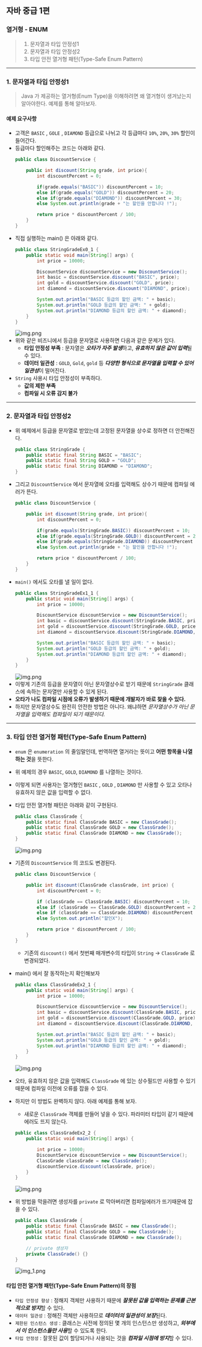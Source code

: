 ## 자바 중급 1편

### 열거형 - ENUM 
> 1. 문자열과 타입 안정성1
> 2. 문자열과 타입 안정성2
> 3. 타입 안전 열거형 패턴(Type-Safe Enum Pattern)
---
### 1. 문자열과 타입 안정성1
> Java 가 제공하는 열거형(Enum Type)을 이해하려면 왜 열거형이 생겨났는지 알아야한다. 예제를 통해 알아보자.
#### 예제 요구사항
- 고객은 `BASIC` , `GOLE` , `DIAMOND` 등급으로 나뉘고 각 등급마다 `10%`, `20%`, `30%` 할인이 들어간다.
- 등급마다 할인해주는 코드는 아래와 같다.
    ```java
    public class DiscountService {
    
        public int discount(String grade, int price){
            int discountPercent = 0;
    
            if(grade.equals("BASIC")) discountPercent = 10;
            else if(grade.equals("GOLD")) discountPercent = 20;
            else if(grade.equals("DIAMOND")) discountPercent = 30;
            else System.out.println(grade + "는 할인을 안합니다 !");
    
            return price * discountPercent / 100;
        }
    }
    ```
- 직접 실행하는 main() 은 아래와 같다.
    ```java
    public class StringGradeEx0_1 {
        public static void main(String[] args) {
            int price = 10000;
    
            DiscountService discountService = new DiscountService();
            int basic = discountService.discount("BASIC", price);
            int gold = discountService.discount("GOLD", price);
            int diamond = discountService.discount("DIAMOND", price);
    
            System.out.println("BASIC 등급의 할인 금액: " + basic);
            System.out.println("GOLD 등급의 할인 금액: " + gold);
            System.out.println("DIAMOND 등급의 할인 금액: " + diamond);
        }
    }
    ```
  ![img.png](../resources/images/chap05/img01.png)
- 위와 같은 비즈니에서 등급을 문자열로 사용하면 다음과 같은 문제가 있다.
  - **타입 안정성 부족** : 문자열은 ***오타가 자주 발생***하고, ***유효하지 않은 값이 입력***될 수 있다.
  - **데이터 일관성** : `GOLD`, `Gold`, `gold` 등 ***다양한 형식으로 문자열을 입력할 수 있어 일관성***이 떨어진다.
- `String` 사용시 타입 안정성이 부족하다.
  - **값의 제한 부족**
  - **컴파일 시 오류 감지 불가**
---
### 2. 문자열과 타입 안정성2
- 위 예제에서 등급을 문자열로 받았는데 고정된 문자열을 상수로 정하면 더 안전해진다.
    ```java
    public class StringGrade {
        public static final String BASIC = "BASIC";
        public static final String GOLD = "GOLD";
        public static final String DIAMOND = "DIAMOND";
    }
    ```
- 그리고 `DiscountService` 에서 문자열에 오타를 입력해도 상수기 때문에 컴파일 에러가 뜬다.
    ```java
    public class DiscountService {
    
        public int discount(String grade, int price){
            int discountPercent = 0;
    
            if(grade.equals(StringGrade.BASIC)) discountPercent = 10;
            else if(grade.equals(StringGrade.GOLD)) discountPercent = 20;
            else if(grade.equals(StringGrade.DIAMOND)) discountPercent = 30;
            else System.out.println(grade + "는 할인을 안합니다 !");
    
            return price * discountPercent / 100;
        }
    }
    ```
- `main()` 에서도 오타를 낼 일이 없다.
  ```java
  public class StringGradeEx1_1 {
      public static void main(String[] args) {
          int price = 10000;
  
          DiscountService discountService = new DiscountService();
          int basic = discountService.discount(StringGrade.BASIC, price);
          int gold = discountService.discount(StringGrade.GOLD, price);
          int diamond = discountService.discount(StringGrade.DIAMOND, price);
  
          System.out.println("BASIC 등급의 할인 금액: " + basic);
          System.out.println("GOLD 등급의 할인 금액: " + gold);
          System.out.println("DIAMOND 등급의 할인 금액: " + diamond);
      }
  }
  ```
  ![img.png](../resources/images/chap05/img02.png)
- 이렇게 기존의 등급을 문자열이 아닌 문자열상수로 받기 때문에 `StringGrade` 클래스에 속하는 문자열만 사용할 수 있게 된다.
- **오타가 나도 컴파일 시점에 오류가 발생하기 때문에 개발자가 바로 찾을 수 있다.**
- 하지만 문자열상수도 완전히 안전한 방법은 아니다. 왜냐하면 _문자열상수가 아닌 문자열을 입력해도 컴파일이 되기 때문이다._
---
### 3. 타입 안전 열거형 패턴(Type-Safe Enum Pattern)
- `enum` 은 `enumeration` 의 줄임말인데, 번역하면 열거라는 뜻이고 **어떤 항목을 나열하는 것**을 뜻한다.
- 위 예제의 경우 `BASIC`, `GOLD`, `DIAMOND` 를 나열하는 것이다.
- 이렇게 되면 사용자는 열거형인 `BASIC` , `GOLD` , `DIAMOND` 만 사용할 수 있고 오타나 유효하지 않은 값을 입력할 수 없다.

- 타입 안전 열거형 패턴은 아래와 같이 구현된다.
  ```java
  public class ClassGrade {
      public static final ClassGrade BASIC = new ClassGrade();
      public static final ClassGrade GOLD = new ClassGrade();
      public static final ClassGrade DIAMOND = new ClassGrade();
  }
  ```
  ![img.png](../resources/images/chap05/img03.png)
- 기존의 `DiscountService` 의 코드도 변경된다.
  ```java
  public class DiscountService {
  
      public int discount(ClassGrade classGrade, int price) {
          int discountPercent = 0;
  
          if (classGrade == ClassGrade.BASIC) discountPercent = 10;
          else if (classGrade == ClassGrade.GOLD) discountPercent = 20;
          else if (classGrade == ClassGrade.DIAMOND) discountPercent = 30;
          else System.out.println("할인X");
  
          return price * discountPercent / 100;
      }
  }
  ```
  - 기존의 `discount()` 에서 첫번째 매개변수의 타입이 `String` -> `ClassGrade` 로 변경되었다.
- main() 에서 잘 동작하는지 확인해보자
  ```java
  public class ClassGradeEx2_1 {
      public static void main(String[] args) {
          int price = 10000;
  
          DiscountService discountService = new DiscountService();
          int basic = discountService.discount(ClassGrade.BASIC, price);
          int gold = discountService.discount(ClassGrade.GOLD, price);
          int diamond = discountService.discount(ClassGrade.DIAMOND, price);
  
          System.out.println("BASIC 등급의 할인 금액: " + basic);
          System.out.println("GOLD 등급의 할인 금액: " + gold);
          System.out.println("DIAMOND 등급의 할인 금액: " + diamond);
      }
  }
  ```
  ![img.png](../resources/images/chap05/img04.png)
- 오타, 유효하지 않은 값을 입력해도 `ClassGrade` 에 있는 상수필드만 사용할 수 있기 때문에 컴파일 이전에 오류를 잡을 수 있다.
- 하지만 이 방법도 완벽하지 않다. 아래 예제를 통해 보자.
  - 새로운 `ClassGrade` 객체를 만들어 넣을 수 있다. 파라미터 타입이 같기 때문에 에러도 뜨지 않는다.
  ```java
  public class ClassGradeEx2_2 {
      public static void main(String[] args) {
  
          int price = 10000;
          DiscountService discountService = new DiscountService();
          ClassGrade classGrade = new ClassGrade();
          discountService.discount(classGrade, price);
      }
  }
  ```
  ![img.png](../resources/images/chap05/img05.png)
- 위 방법을 막을려면 생성자를 `private` 로 막아버리면 컴파일에러가 뜨기때문에 잡을 수 있다.
  ```java
  public class ClassGrade {
      public static final ClassGrade BASIC = new ClassGrade();
      public static final ClassGrade GOLD = new ClassGrade();
      public static final ClassGrade DIAMOND = new ClassGrade();
  
      // private 생성자
      private ClassGrade() {}
  }
  ```
  ![img_1.png](../resources/images/chap05/img06.png)

#### 타입 안전 열거형 패턴(Type-Safe Enum Pattern)의 장점
- `타입 안정성 향상` : 정해지 객체만 사용하기 때문에 ***잘못된 값을 입력하는 문제를 근본적으로 방지***할 수 있다.
- `데이터 일관성` : 정해진 객체만 사용하므로 ***데이터의 일관성이 보장***된다.
- `제한된 인스턴스 생성` : 클래스는 사전에 정의된 몇 개의 인스턴스만 생성하고, ***외부에서 이 인스턴스들만 사용***할 수 있도록 한다.
- `타입 안정성` : 잘못된 값이 할당되거나 사용되는 것을 ***컴파일 시점에 방지***할 수 있다.